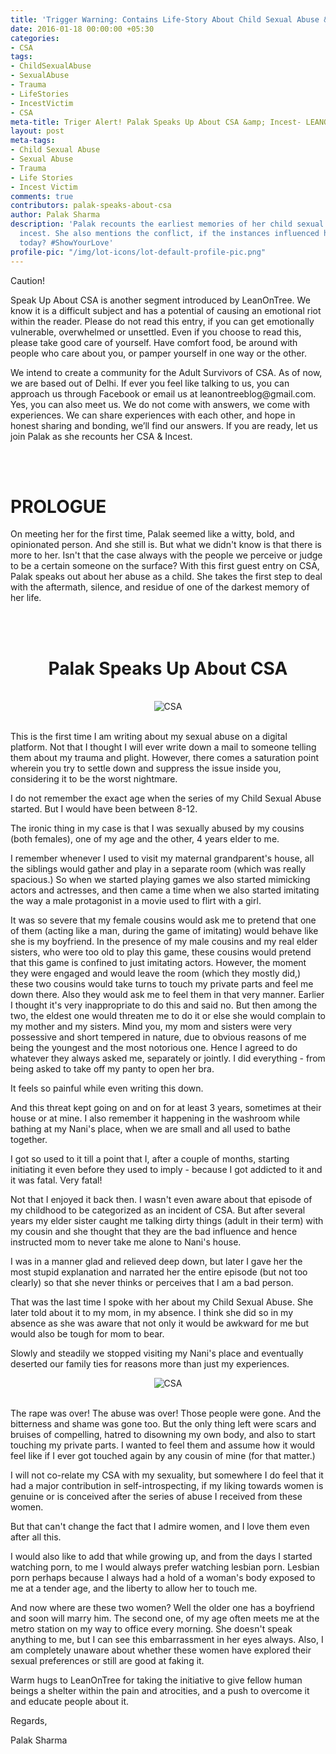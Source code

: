 ```yaml
---
title: 'Trigger Warning: Contains Life-Story About Child Sexual Abuse &amp; Incest'
date: 2016-01-18 00:00:00 +05:30
categories:
- CSA
tags:
- ChildSexualAbuse
- SexualAbuse
- Trauma
- LifeStories
- IncestVictim
- CSA
meta-title: Triger Alert! Palak Speaks Up About CSA &amp; Incest- LEANONTREE
layout: post
meta-tags:
- Child Sexual Abuse
- Sexual Abuse
- Trauma
- Life Stories
- Incest Victim
comments: true
contributors: palak-speaks-about-csa
author: Palak Sharma
description: 'Palak recounts the earliest memories of her child sexual abuse &amp;
  incest. She also mentions the conflict, if the instances influenced her orientation
  today? #ShowYourLove'
profile-pic: "/img/lot-icons/lot-default-profile-pic.png"
---
```


<p class="lot-text"><span class="label label-danger">Caution!</span></p>

<p class="lot-text">
Speak Up About CSA is another segment introduced by LeanOnTree. We know it is a difficult subject and has a potential of causing an emotional riot within the reader. Please do not read this entry, if you can get emotionally vulnerable, overwhelmed or unsettled. Even if you choose to read this, please take good care of yourself. Have comfort food, be around with people who care about you,<!--more--> or pamper yourself in one way or the other.</p>


<p class="lot-text">We intend to create a community for the Adult Survivors of CSA. As of now, we are based out of Delhi. If ever you feel like talking to us, you can approach us through Facebook or email us at <span class="label label-primary">leanontreeblog@gmail.com.</span> Yes, you can also meet us. We do not come with answers, we come with experiences. We can share experiences with each other, and hope in honest sharing and bonding, we’ll find our answers. If you are ready, let us join Palak as she recounts her CSA &amp; Incest.</p><br/><br/>

<h1 class="lot-text"><span class="label label-success">PROLOGUE</span></h1>
<p class="lot-text">
On meeting her for the first time, Palak seemed like a witty, bold, and opinionated person. And she still is. But what we didn't know is that there is more to her. Isn't that the case always with the people we perceive or judge to be a certain someone on the surface? With this first guest entry on CSA, Palak speaks out about her abuse as a child. She takes the first step to deal with the aftermath, silence, and residue of one of the darkest memory of her life.</p><br/><br/>

<h1 class="inpost-title" style="text-align:center;">Palak Speaks Up About CSA</h1><br/>

<div class="separator" style="clear: both; text-align: center;">
<img class="img-responsive center-block" alt="CSA" src="/img/palak-speaks-about-csa/palak-speaks-about-csa-1.jpg" /></div><br/>

<p class="post-text-format">This is the first time I am writing about my sexual abuse on a digital platform. Not that I thought I will ever write down a mail to someone telling them about my trauma and plight. However, there comes a saturation point wherein you try to settle down and suppress the issue inside you, considering it to be the worst nightmare.</p>


<p class="post-text-format">I do not remember the exact age when the series of my Child Sexual Abuse started. But I would have been between 8-12.</p>


<p class="post-text-format">The ironic thing in my case is that I was sexually abused by my cousins (both females), one of my age and the other, 4 years elder to me.</p>


<p class="post-text-format">I remember whenever I used to visit my maternal grandparent's house, all the siblings would gather and play in a separate room (which was really spacious.) So when we started playing games we also started mimicking actors and actresses, and then came a time when we also started imitating the way a male protagonist in a movie used to flirt with a girl.</p>


<p class="post-text-format">It was so severe that my female cousins would ask me to pretend that one of them (acting like a man, during the game of imitating) would behave like she is my boyfriend. In the presence of my male cousins and my real elder sisters, who were too old to play this game, these cousins would pretend that this game is confined to just imitating actors. However, the moment they were engaged and would leave the room (which they mostly did,) these two cousins would take turns to touch my private parts and feel me down there. Also they would ask me to feel them in that very manner. Earlier I thought it's very inappropriate to do this and said no. But then among the two, the eldest one would threaten me to do it or else she would complain to my mother and my sisters. Mind you, my mom and sisters were very possessive and short tempered in nature, due to obvious reasons of me being the youngest and the most notorious one. Hence I agreed to do whatever they always asked me, separately or jointly. I did everything - from being asked to take off my panty to open her bra.</p>


<p class="post-text-format">It feels so painful while even writing this down.</p>


<p class="post-text-format">And this threat kept going on and on for at least 3 years, sometimes at their house or at mine. I also remember it happening in the washroom while bathing at my Nani's place, when we are small and all used to bathe together.</p>

<p class="post-text-format">I got so used to it till a point that I, after a couple of months, starting initiating it even before they used to imply - because I got addicted to it and it was fatal. Very fatal!</p>


<p class="post-text-format">Not that I enjoyed it back then. I wasn't even aware about that episode of my childhood to be categorized as an incident of CSA. But after several years my elder sister caught me talking dirty things (adult in their term) with my cousin and she thought that they are the bad influence and hence instructed mom to never take me alone to Nani's house.</p>


<p class="post-text-format">I was in a manner glad and relieved deep down, but later I gave her the most stupid explanation and narrated her the entire episode (but not too clearly) so that she never thinks or perceives that I am a bad person.</p>

<p class="post-text-format">That was the last time I spoke with her about my Child Sexual Abuse. She later told about it to my mom, in my absence. I think she did so in my absence as she was aware that not only it would be awkward for me but would also be tough for mom to bear.</p>


<p class="post-text-format">Slowly and steadily we stopped visiting my Nani's place and eventually deserted our family ties for reasons more than just my experiences.</p>

<div class="separator" style="clear: both; text-align: center;">
<img class="img-responsive center-block" alt="CSA" src="/img/palak-speaks-about-csa/palak-speaks-about-csa-2.jpg" /></div><br/>

<p class="post-text-format">The rape was over! The abuse was over! Those people were gone. And the bitterness and shame was gone too. But the only thing left were scars and bruises of compelling, hatred to disowning my own body, and also to start touching my private parts. I wanted to feel them and assume how it would feel like if I ever got touched again by any cousin of mine (for that matter.)</p>


<p class="post-text-format">I will not co-relate my CSA with my sexuality, but somewhere I do feel that it had a major contribution in self-introspecting, if my liking towards women is genuine or is conceived after the series of abuse I received from these women.</p>


<p class="post-text-format">But that can't change the fact that I admire women, and I love them even after all this.</p>


<p class="post-text-format">I would also like to add that while growing up, and from the days I started watching porn, to me I would always prefer watching lesbian porn. Lesbian porn perhaps because I always had a hold of a woman's body exposed to me at a tender age, and the liberty to allow her to touch me.</p>


<p class="post-text-format">And now where are these two women? Well the older one has a boyfriend and soon will marry him. The second one, of my age often meets me at the metro station on my way to office every morning. She doesn't speak anything to me, but I can see this embarrassment in her eyes always. Also, I am completely unaware about whether these women have explored their sexual preferences or still are good at faking it.</p>

<p class="post-text-format">Warm hugs to LeanOnTree for taking the initiative to give fellow human beings a shelter within the pain and atrocities, and a push to overcome it and educate people about it.</p>


<p class="post-text-format">Regards,</p>
<p class="post-text-format">Palak Sharma</p>
